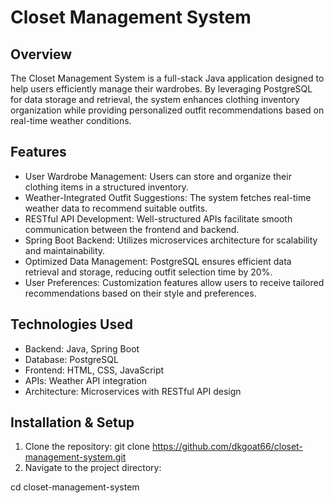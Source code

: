 # Closet Management System

## Overview

The Closet Management System is a full-stack Java application designed to help users efficiently manage their wardrobes. By leveraging PostgreSQL for data storage and retrieval, the system enhances clothing inventory organization while providing personalized outfit recommendations based on real-time weather conditions.

## Features

* User Wardrobe Management: Users can store and organize their clothing items in a structured inventory.
* Weather-Integrated Outfit Suggestions: The system fetches real-time weather data to recommend suitable outfits.
* RESTful API Development: Well-structured APIs facilitate smooth communication between the frontend and backend.
* Spring Boot Backend: Utilizes microservices architecture for scalability and maintainability.
* Optimized Data Management: PostgreSQL ensures efficient data retrieval and storage, reducing outfit selection time by 20%.
* User Preferences: Customization features allow users to receive tailored recommendations based on their style and preferences.

## Technologies Used
* Backend: Java, Spring Boot
* Database: PostgreSQL
* Frontend: HTML, CSS, JavaScript
* APIs: Weather API integration
* Architecture: Microservices with RESTful API design

## Installation & Setup

1. Clone the repository:
git clone https://github.com/dkgoat66/closet-management-system.git
2. Navigate to the project directory:

cd closet-management-system


